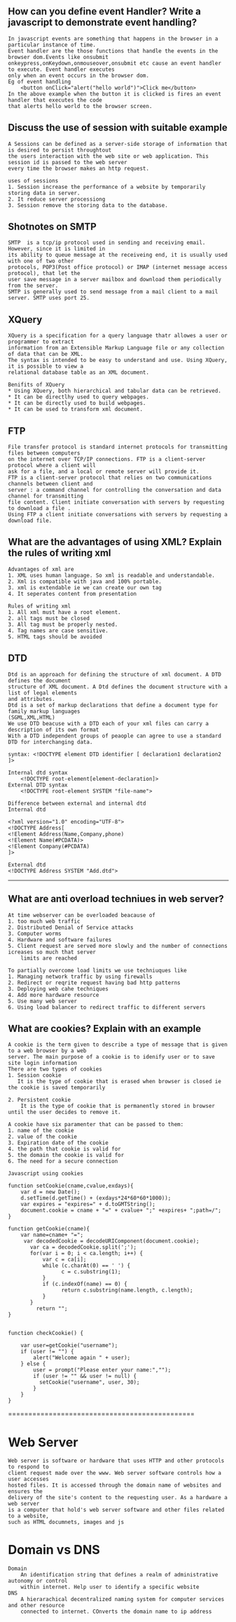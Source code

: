 ## How can you define event Handler? Write a javascript to demonstrate event handling?

    In javascript events are something that happens in the browser in a particular instance of time.
    Event handler are the those functions that handle the events in the browser dom.Events like onsubmit
    onkeypress,onKeydown,onmouseover,onsubmit etc cause an event handler to execute. Event handler executes
    only when an event occurs in the browser dom.
    Eg of event handling
        <button onClick="alert("hello world")">Click me</button>
    In the above example when the button it is clicked is fires an event handler that executes the code
    that alerts hello world to the browser screen.

## Discuss the use of session with suitable example

    A Sessions can be defined as a server-side storage of information that is desired to persist throughtout
    the users interaction with the web site or web application. This session id is passed to the web server
    every time the browser makes an http request.

    uses of sessions
    1. Session increase the performance of a website by temporarily storing data in server.
    2. It reduce server processiong
    3. Session remove the storing data to the database.

## Shotnotes on SMTP

    SMTP  is a tcp/ip protocol used in sending and receiving email. However, since it is limited in
    its ability to queue message at the receiveing end, it is usually used with one of two other
    protocols, POP3(Post office protocol) or IMAP (internet message access protocol), that let the
    user save message in a server mailbox and download them periodically from the server.
    SMTP is generally used to send message from a mail client to a mail server. SMTP uses port 25.

## XQuery
    XQuery is a specification for a query language thatr allowes a user or programmer to extract 
    information from an Extensible Markup Language file or any collection of data that can be XML.
    The syntax is intended to be easy to understand and use. Using XQuery, it is possible to view a
    relational database table as an XML document.
    
    Benifits of XQuery 
    * Using XQuery, both hierarchical and tabular data can be retrieved.
    * It can be directlhy used to query webpages.
    * It can be directly used to build webpages.
    * It can be used to transform xml document.

## FTP
    File transfer protocol is standard internet protocols for transmitting files between computers 
    on the internet over TCP/IP connections. FTP is a client-server protocol where a client will 
    ask for a file, and a local or remote server will provide it.
    FTP is a client-server protocol that relies on two communications channels between client and
    server : a command channel for controlling the conversation and data channel for transmitting 
    file content. Client initiate conversation with servers by requesting to download a file . 
    Using FTP a client initiate conversations with servers by requesting a download file.
    
    
## What are the advantages of using XML? Explain the rules of writing xml
    Advantages of xml are 
    1. XML uses human language. So xml is readable and understandable.
    2. Xml is compatible with java and 100% portable.
    3. xml is extendable ie we can create our own tag
    4. It seperates content from presentation
    
    Rules of writing xml
    1. All xml must have a root element.
    2. all tags must be closed
    3. All tag must be properly nested.
    4. Tag names are case sensitive.
    5. HTML tags should be avoided
    

## DTD
    Dtd is an approach for defining the structure of xml document. A DTD defines the document 
    structure of XML document. A Dtd defines the document structure with a list of legal elements
    and attributes.
    Dtd is a set of markup declarations that define a document type for family markup languages
    (SGML,XML,HTML)
    We use DTD beacuse with a DTD each of your xml files can carry a description of its own format
    With a DTD independent groups of peaople can agree to use a standard DTD for interchanging data.
    
    syntax: <!DOCTYPE element DTD identifier [ declaration1 declaration2 ]>
    
    Internal dtd syntax
        <!DOCTYPE root-element[element-declaration]>
    External DTD syntax
        <!DOCTYPE root-element SYSTEM "file-name">

    Difference between external and internal dtd
    Internal dtd
    
    <?xml version="1.0" encoding="UTF-8">
    <!DOCTYPE Address[
    <!Element Address(Name,Company,phone)
    <!Element Name(#PCDATA)>
    <!Element Company(#PCDATA)
    ]>

    External dtd
    <!DOCTYPE Address SYSTEM "Add.dtd">
    
---------------------------------------------------------------------
    
## What are anti overload techniues in web server?
    At time webserver can be overloaded beacause of 
    1. too much web traffic
    2. Distributed Denial of Service attacks
    3. Computer worms
    4. Hardware and software failures
    5. Client request are served more slowly and the number of connections icreases so much that server
        limits are reached
    
    To partially overcome load limits we use techniuques like
    1. Managing network traffic by using firewalls
    2. Redirect or reqrite request having bad http patterns
    3. Deploying web cahe techniques
    4. Add more hardware resource
    5. Use many web server
    6. Using load balancer to redirect traffic to different servers
    
## What are cookies? Explain with an example
    A cookie is the term given to describe a type of message that is given to a web browser by a web
    server. The main purpose of a cookie is to idenify user or to save site login information
    There are two types of cookies 
    1. Session cookie 
       It is the type of cookie that is erased when browser is closed ie the cookie is saved temporarily
       
    2. Persistent cookie
        It is the type of cookie that is permanently stored in browser until the user decides to remove it.
        
    A cookie have six paramenter that can be passed to them:
    1. name of the cookie
    2. value of the cookie
    3. Expiration date of the cookie
    4. the path that cookie is valid for
    5. the domain the cookie is valid for
    6. The need for a secure connection
    
    Javascript using cookies
    
    function setCookie(cname,cvalue,exdays){
        var d = new Date();
        d.setTime(d.getTime() + (exdays*24*60*60*1000));
        var expires = "expires=" + d.toGMTString();
        document.cookie = cname + "=" + cvalue+ ";" +expires+ ";path=/";
    }
    
    function getCookie(cname){
        var name=cname+ "=";
         var decodedCookie = decodeURIComponent(document.cookie);
           var ca = decodedCookie.split(';');
           for(var i = 0; i < ca.length; i++) {
               var c = ca[i];
               while (c.charAt(0) == ' ') {
                     c = c.substring(1);
               }
               if (c.indexOf(name) == 0) {
                     return c.substring(name.length, c.length);
               }
           }
             return "";
    }


    function checkCookie() {

        var user=getCookie("username");
        if (user != "") {
            alert("Welcome again " + user);
        } else {
            user = prompt("Please enter your name:","");
            if (user != "" && user != null) {
              setCookie("username", user, 30);
            }
        }
    }

==============================================
# Web Server
    Web server is software or hardware that uses HTTP and other protocols to respond to
    client request made over the www. Web server software controls how a user accesses
    hosted files. It is accessed through the domain name of websites and ensures the
    delivery of the site's content to the requesting user. As a hardware a web server 
    is a computer that hold's web server software and other files related to a website,
    such as HTML documnets, images and js

# Domain vs DNS
    Domain
        An identification string that defines a realm of administrative autonomy or control
        within internet. Help user to identify a specific website
    DNS
        A hierarachical decentralized naming system for computer services and other resource
        connected to internet. COnverts the domain name to ip address
